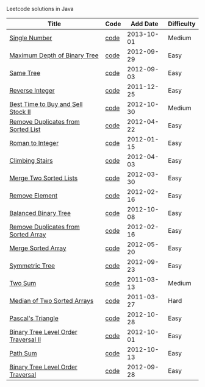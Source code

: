 Leetcode solutions in Java

|Title| Code | Add Date | Difficulty|
|-----|------|----------|-----------|
|[Single Number](https://oj.leetcode.com/problems/single-number/)| [code](./src/main/java/com/martinliu/singleNumber/Solution.java)|2013-10-01|Medium|
|[Maximum Depth of Binary Tree](https://oj.leetcode.com/problems/maximum-depth-of-binary-tree/)| [code](./src/main/java/com/martinliu/maxDepth/Solution.java)|2012-09-29|Easy|
|[Same Tree](https://oj.leetcode.com/problems/same-tree/)| [code](./src/main/java/com/martinliu/isSameTree/Solution.java)|2012-09-03|Easy|
|[Reverse Integer](https://oj.leetcode.com/problems/reverse-integer/)| [code](./src/main/java/com/martinliu/reverseInteger/Solution.java)|2011-12-25|Easy|
|[Best Time to Buy and Sell Stock II](https://oj.leetcode.com/problems/best-time-to-buy-and-sell-stock-ii/)| [code](./src/main/java/com/martinliu/maxProfit/Solution.java)|2012-10-30|Medium|
|[Remove Duplicates from Sorted List](https://oj.leetcode.com/problems/remove-duplicates-from-sorted-list/)| [code](./src/main/java/com/martinliu/removeDuplicates/Solution.java)|2012-04-22|Easy|
|[Roman to Integer](https://oj.leetcode.com/problems/roman-to-integer/)| [code](./src/main/java/com/martinliu/romanToInt/Solution.java)|2012-01-15|Easy|
|[Climbing Stairs](https://oj.leetcode.com/problems/climbing-stairs/)|[code](./src/main/java/com/martinliu/climbStairs/Solution.java)|2012-04-03|Easy|
|[Merge Two Sorted Lists](https://oj.leetcode.com/problems/merge-two-sorted-lists/)	|[code](./src/main/java/com/martinliu/mergeTwoLists/Solution.java)|2012-03-30|Easy|
|[Remove Element](https://oj.leetcode.com/problems/remove-element/)	|[code](./src/main/java/com/martinliu/removeElement/Solution.java)|2012-02-16|Easy|
|[Balanced Binary Tree](https://oj.leetcode.com/problems/balanced-binary-tree/)	|[code](./src/main/java/com/martinliu/isBalanced/Solution.java)|2012-10-08|Easy|
|[Remove Duplicates from Sorted Array](https://oj.leetcode.com/problems/remove-duplicates-from-sorted-array/)|[code](./src/main/java/com/martinliu/removeDuplicates/Solution.java)|2012-02-16|Easy|
|[Merge Sorted Array](https://oj.leetcode.com/problems/merge-sorted-array/)	|[code](./src/main/java/com/martinliu/mergesortedarray/Solution.java)|2012-05-20|Easy|
|[Symmetric Tree](https://oj.leetcode.com/problems/symmetric-tree/)	|[code](./src/main/java/com/martinliu/symmetric/Solution.java)|2012-09-23|Easy|
|[Two Sum](https://oj.leetcode.com/problems/two-sum/)	|[code](./src/main/java/com/martinliu/twosum/Solution.java)|2011-03-13|Medium|
|[Median of Two Sorted Arrays](https://oj.leetcode.com/problems/median-of-two-sorted-arrays/)	|[code](./src/main/java/com/martinliu/medianSortedArrays/Solution.java)|2011-03-27|Hard|
|[Pascal's Triangle](https://oj.leetcode.com/problems/pascals-triangle/)	|[code](./src/main/java/com/martinliu/pascals-triangle/Solution.java)|2012-10-28|Easy|
|[Binary Tree Level Order Traversal II](https://oj.leetcode.com/problems/binary-tree-level-order-traversal-ii/)	|[code](./src/main/java/com/martinliu/levelOrderBottom/Solution.java)|2012-10-01|Easy|
|[Path Sum](https://oj.leetcode.com/problems/path-sum/)	|[code](./src/main/java/com/martinliu/path-sum/Solution.java)|2012-10-13|Easy|
|[Binary Tree Level Order Traversal](https://oj.leetcode.com/problems/binary-tree-level-order-traversal/)	|[code](./src/main/java/com/martinliu/binary-tree-level-order-traversal/Solution.java)|2012-09-28|Easy|
